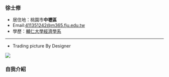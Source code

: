 ### 徐士修

 - 居住地：桃園市**中壢區**
 - Email:411351242@m365.fju.edu.tw
 - 學歷：[輔仁大學經濟學系](https://economics.fju.edu.tw/)
<hr>

- Trading picture By Designer

![](https://i.imgur.com/azcgZPe.jpeg)
### 自我介紹
